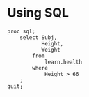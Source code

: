 #                  Using SQL

```SAS
proc sql; 
    select Subj, 
           Height, 
           Weight 
        from
            learn.health 
        where
            Height > 66
    ; 
quit; 
```